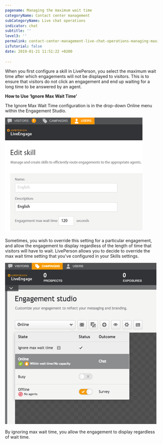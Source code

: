 ```yaml
---
pagename: Managing the maximum wait time
categoryName: Contact center management
subCategoryName: Live chat operations
indicator: chat
subtitle: ''
level3: ''
permalink: contact-center-management-live-chat-operations-managing-maximum-wait-times.html
isTutorial: false
date: 2019-01-21 11:51:22 +0200

---
```

When you first configure a skill in LivePerson, you select the maximum wait time after which engagements will not be displayed to visitors. This is to ensure that visitors do not click an engagement and end up waiting for a long time to be answered by an agent.

**How to Use ‘Ignore Max Wait Time’**

The Ignore Max Wait Time configuration is in the drop-down Online menu within the Engagement Studio.

![](/img/max-wait-time-1.png)

Sometimes, you wish to override this setting for a particular engagement, and allow the engagement to display regardless of the length of time that visitors will have to wait. LivePerson allows you to decide to override the max wait time setting that you've configured in your Skills settings.

![](/img/max-wait-time-2.png)

By ignoring max wait time, you allow the engagement to display regardless of wait time.